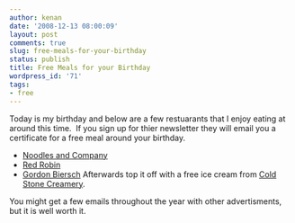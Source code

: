 ```yaml
---
author: kenan
date: '2008-12-13 08:00:09'
layout: post
comments: true
slug: free-meals-for-your-birthday
status: publish
title: Free Meals for your Birthday
wordpress_id: '71'
tags:
- free
---
```


Today is my birthday and below are a few restuarants that I enjoy eating at
around this time.  If you sign up for thier newsletter they will email you a
certificate for a free meal around your birthday.

  * [Noodles and Company](http://noodle.fbmta.com/members/UpdateProfile.aspx?Action=Subscribe&InputSource=W)
  * [Red Robin](http://apps.fishbowl.com/a/redrobin/eclub/agegate.aspx)
  * [Gordon Biersch](http://www.gordonbiersch.com)
Afterwards top it off with a free ice cream from [Cold Stone
Creamery](http://www.coldstonecreamery.com/birthday/birthday_club.aspx).

You might get a few emails throughout the year with other advertisments, but
it is well worth it.

